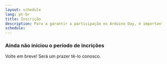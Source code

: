 ```yaml
---
layout: schedule
lang: pt-br
title: Inscrição
description: Para a garantir a participação no Arduino Day, é importante se inscrever.
schedule: 
---
```


### Ainda não iniciou o período de incrições

Volte em breve! Será um prazer tê-lo conosco.